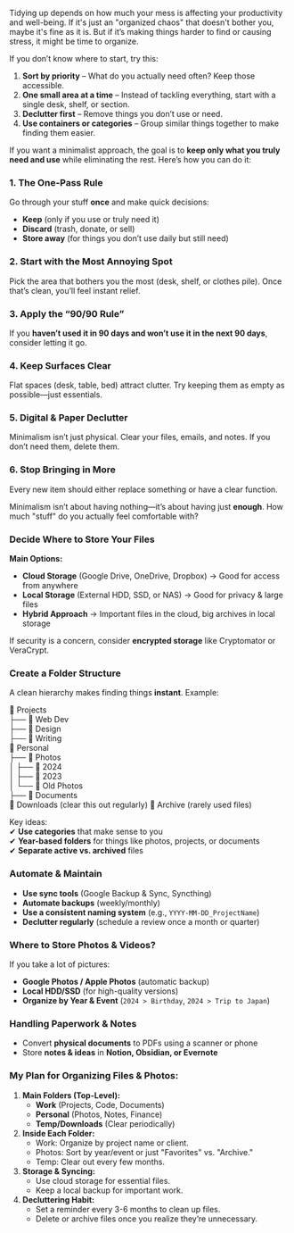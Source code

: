Tidying up depends on how much your mess is affecting your productivity and well-being. If it's just an "organized chaos" that doesn't bother you, maybe it's fine as it is. But if it’s making things harder to find or causing stress, it might be time to organize.

If you don’t know where to start, try this:

1. **Sort by priority** – What do you actually need often? Keep those accessible.
2. **One small area at a time** – Instead of tackling everything, start with a single desk, shelf, or section.
3. **Declutter first** – Remove things you don’t use or need.
4. **Use containers or categories** – Group similar things together to make finding them easier.

If you want a minimalist approach, the goal is to **keep only what you truly need and use** while eliminating the rest. Here’s how you can do it:

### **1. The One-Pass Rule**

Go through your stuff **once** and make quick decisions:

- **Keep** (only if you use or truly need it)
- **Discard** (trash, donate, or sell)
- **Store away** (for things you don’t use daily but still need)

### **2. Start with the Most Annoying Spot**

Pick the area that bothers you the most (desk, shelf, or clothes pile). Once that’s clean, you’ll feel instant relief.

### **3. Apply the “90/90 Rule”**

If you **haven’t used it in 90 days and won’t use it in the next 90 days**, consider letting it go.

### **4. Keep Surfaces Clear**

Flat spaces (desk, table, bed) attract clutter. Try keeping them as empty as possible—just essentials.

### **5. Digital & Paper Declutter**

Minimalism isn’t just physical. Clear your files, emails, and notes. If you don’t need them, delete them.

### **6. Stop Bringing in More**

Every new item should either replace something or have a clear function.

Minimalism isn’t about having nothing—it’s about having just **enough**. How much "stuff" do you actually feel comfortable with?

### **Decide Where to Store Your Files**

**Main Options:**

- **Cloud Storage** (Google Drive, OneDrive, Dropbox) → Good for access from anywhere
- **Local Storage** (External HDD, SSD, or NAS) → Good for privacy & large files
- **Hybrid Approach** → Important files in the cloud, big archives in local storage

If security is a concern, consider **encrypted storage** like Cryptomator or VeraCrypt.

### **Create a Folder Structure**

A clean hierarchy makes finding things **instant**. Example:

📂  Projects  
   ├── 📁 Web Dev  
   ├── 📁 Design  
   ├── 📁 Writing  
📂  Personal  
   ├── 📁 Photos  
   │   ├── 📁 2024  
   │   ├── 📁 2023  
   │   └── 📁 Old Photos  
   ├── 📁 Documents  
📂  Downloads (clear this out regularly)
📂  Archive (rarely used files)

Key ideas:  
✔ **Use categories** that make sense to you  
✔ **Year-based folders** for things like photos, projects, or documents  
✔ **Separate active vs. archived** files

### **Automate & Maintain**

- **Use sync tools** (Google Backup & Sync, Syncthing)
- **Automate backups** (weekly/monthly)
- **Use a consistent naming system** (e.g., `YYYY-MM-DD_ProjectName`)
- **Declutter regularly** (schedule a review once a month or quarter)

### **Where to Store Photos & Videos?**

If you take a lot of pictures:

- **Google Photos / Apple Photos** (automatic backup)
- **Local HDD/SSD** (for high-quality versions)
- **Organize by Year & Event** (`2024 > Birthday`, `2024 > Trip to Japan`)

### **Handling Paperwork & Notes**

- Convert **physical documents** to PDFs using a scanner or phone
- Store **notes & ideas** in **Notion, Obsidian, or Evernote**

### My Plan for Organizing Files & Photos:

1. **Main Folders (Top-Level):**
    - **Work** (Projects, Code, Documents)
    - **Personal** (Photos, Notes, Finance)
    - **Temp/Downloads** (Clear periodically)
2. **Inside Each Folder:**
    - Work: Organize by project name or client.
    - Photos: Sort by year/event or just "Favorites" vs. "Archive."
    - Temp: Clear out every few months.
3. **Storage & Syncing:**
    - Use cloud storage for essential files.
    - Keep a local backup for important work.
4. **Decluttering Habit:**
    - Set a reminder every 3-6 months to clean up files.
    - Delete or archive files once you realize they’re unnecessary.